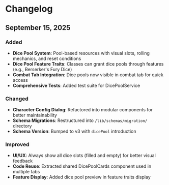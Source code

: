 # Changelog

## September 15, 2025

### Added

- **Dice Pool System**: Pool-based resources with visual slots, rolling mechanics, and reset conditions
- **Dice Pool Feature Traits**: Classes can grant dice pools through features (e.g., Berserker's Fury Dice)
- **Combat Tab Integration**: Dice pools now visible in combat tab for quick access
- **Comprehensive Tests**: Added test suite for DicePoolService

### Changed

- **Character Config Dialog**: Refactored into modular components for better maintainability
- **Schema Migrations**: Restructured into `/lib/schemas/migration/` directory
- **Schema Version**: Bumped to v3 with `dicePool` introduction

### Improved

- **UI/UX**: Always show all dice slots (filled and empty) for better visual feedback
- **Code Reuse**: Extracted shared DicePoolCards component used in multiple tabs
- **Feature Display**: Added dice pool preview in feature traits display
